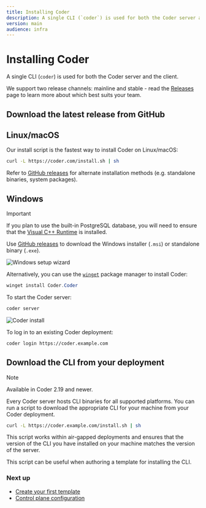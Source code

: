 ```yaml
---
title: Installing Coder
description: A single CLI (`coder`) is used for both the Coder server and the client.
version: main
audience: infra
---
```

# Installing Coder

A single CLI (`coder`) is used for both the Coder server and the client.

We support two release channels: mainline and stable - read the
[Releases](./releases/index) page to learn more about which best suits your team.

## Download the latest release from GitHub

<div class="tabs">

## Linux/macOS

Our install script is the fastest way to install Coder on Linux/macOS:

```sh
curl -L https://coder.com/install.sh | sh
```

Refer to [GitHub releases](https://github.com/coder/coder/releases) for
alternate installation methods (e.g. standalone binaries, system packages).

## Windows

> [!IMPORTANT]
> If you plan to use the built-in PostgreSQL database, you will
> need to ensure that the
> [Visual C++ Runtime](https://learn.microsoft.com/en-US/cpp/windows/latest-supported-vc-redist#latest-microsoft-visual-c-redistributable-version)
> is installed.

Use [GitHub releases](https://github.com/coder/coder/releases) to download the
Windows installer (`.msi`) or standalone binary (`.exe`).

![Windows setup wizard](%images/%images/./images/install/windows-installer.png)

Alternatively, you can use the
[`winget`](https://learn.microsoft.com/en-us/windows/package-manager/winget/#use-winget)
package manager to install Coder:

```powershell
winget install Coder.Coder
```

</div>

To start the Coder server:

```sh
coder server
```

![Coder install](%images/%images/./images/screenshots/welcome-create-admin-user.png)

To log in to an existing Coder deployment:

```sh
coder login https://coder.example.com
```

## Download the CLI from your deployment

> [!NOTE]
> Available in Coder 2.19 and newer.

Every Coder server hosts CLI binaries for all supported platforms. You can run a
script to download the appropriate CLI for your machine from your Coder
deployment.

```sh
curl -L https://coder.example.com/install.sh | sh
```

This script works within air-gapped deployments and ensures that the version of
the CLI you have installed on your machine matches the version of the server.

This script can be useful when authoring a template for installing the CLI.

### Next up

- [Create your first template](../tutorials/template-from-scratch)
- [Control plane configuration](../admin/setup/index)
